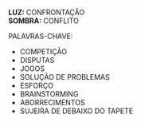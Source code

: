 **LUZ:** CONFRONTAÇÃO  
**SOMBRA:** CONFLITO

PALAVRAS-CHAVE:
- COMPETIÇÃO
- DISPUTAS
- JOGOS
- SOLUÇÃO DE PROBLEMAS
- ESFORÇO
- BRAINSTORMING
- ABORRECIMENTOS
- SUJEIRA DE DEBAIXO DO TAPETE
